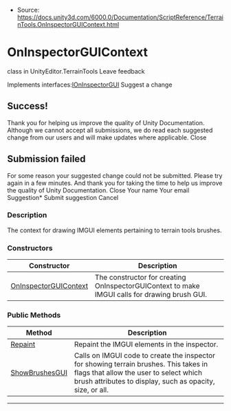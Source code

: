 * Source: https://docs.unity3d.com/6000.0/Documentation/ScriptReference/TerrainTools.OnInspectorGUIContext.html

# OnInspectorGUIContext
class in UnityEditor.TerrainTools
Leave feedback
  

Implements interfaces:[IOnInspectorGUI](https://docs.unity3d.com/6000.0/Documentation/ScriptReference/TerrainTools.IOnInspectorGUI.html)
Suggest a change
## Success!
Thank you for helping us improve the quality of Unity Documentation. Although we cannot accept all submissions, we do read each suggested change from our users and will make updates where applicable.
Close
## Submission failed
For some reason your suggested change could not be submitted. Please <a>try again</a> in a few minutes. And thank you for taking the time to help us improve the quality of Unity Documentation.
Close
Your name Your email Suggestion* Submit suggestion
Cancel
### Description
The context for drawing IMGUI elements pertaining to terrain tools brushes.
### Constructors
Constructor | Description  
---|---  
[OnInspectorGUIContext](https://docs.unity3d.com/6000.0/Documentation/ScriptReference/TerrainTools.OnInspectorGUIContext-ctor.html) | The constructor for creating OnInspectorGUIContext to make IMGUI calls for drawing brush GUI.  
### Public Methods
Method | Description  
---|---  
[Repaint](https://docs.unity3d.com/6000.0/Documentation/ScriptReference/TerrainTools.OnInspectorGUIContext.Repaint.html) | Repaint the IMGUI elements in the inspector.  
[ShowBrushesGUI](https://docs.unity3d.com/6000.0/Documentation/ScriptReference/TerrainTools.OnInspectorGUIContext.ShowBrushesGUI.html) | Calls on IMGUI code to create the inspector for showing terrain brushes. This takes in flags that allow the user to select which brush attributes to display, such as opacity, size, or all.  
* * *
